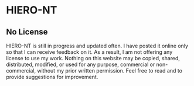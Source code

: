 # HIERO-NT

## No License
HIERO-NT is still in progress and updated often. I have posted it online only so that I can receive feedback on it. As a result, I am not offering any license to use my work. Nothing on this website may be copied, shared, distributed, modified, or used for any purpose, commercial or non-commercial, without my prior written permission. Feel free to read and to provide suggestions for improvement.